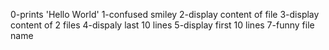 0-prints 'Hello World'
1-confused smiley
2-display content of file
3-display content of 2 files
4-dispaly last 10 lines
5-display first 10 lines
7-funny file name
